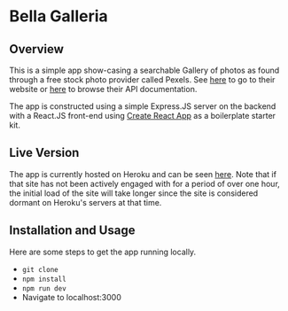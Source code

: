 # Bella Galleria

## Overview

This is a simple app show-casing a searchable Gallery of photos as found through a free stock photo provider called Pexels. See [here](https://www.pexels.com/) to go to their website or [here](https://github.com/cravindra/pexels-api-wrapper) to browse their API documentation.

The app is constructed using a simple Express.JS server on the backend with a React.JS front-end using [Create React App](https://github.com/facebook/create-react-app) as a boilerplate starter kit.

## Live Version

The app is currently hosted on Heroku and can be seen [here](https://floating-reef-92429.herokuapp.com/). Note that if that site has not been actively engaged with for a period of over one hour, the initial load of the site will take longer since the site is considered dormant on Heroku's servers at that time.

## Installation and Usage

Here are some steps to get the app running locally.

- `git clone`
- `npm install`
- `npm run dev`
- Navigate to localhost:3000
